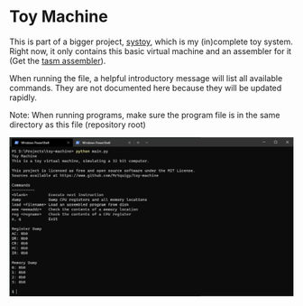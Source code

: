 # Toy Machine
This is part of a bigger project, [systoy](https://github.com/MrSquigy/systoy), which is my (in)complete toy system. Right now, it only contains this basic virtual machine and an assembler for it (Get the [tasm assembler](https://github.com/MrSquigy/tasm)).

When running the file, a helpful introductory message will list all available commands. They are not documented here because they will be updated rapidly.

Note: When running programs, make sure the program file is in the same directory as this file (repository root)

![Toy Machine introductory message](screenshot.png)